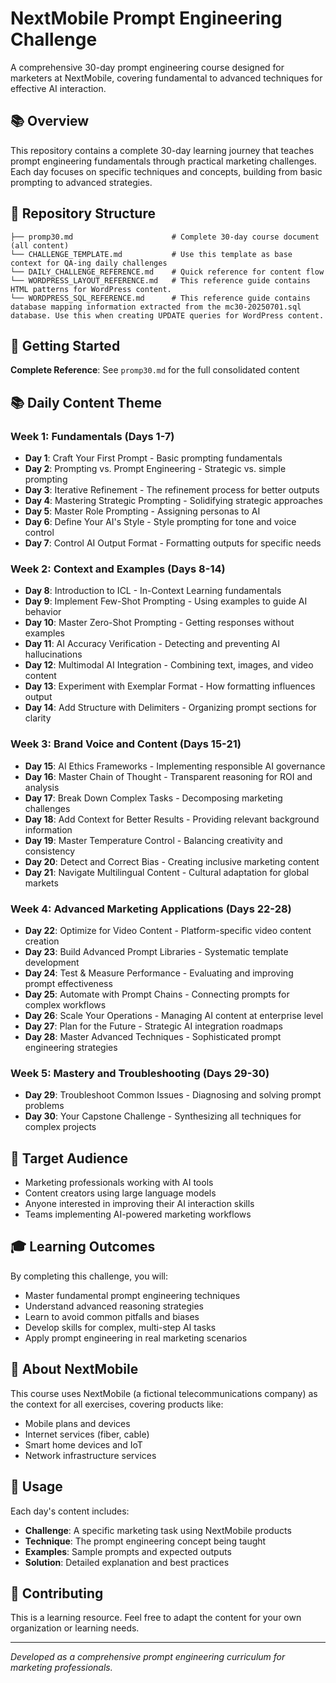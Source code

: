 # NextMobile Prompt Engineering Challenge

A comprehensive 30-day prompt engineering course designed for marketers at NextMobile, covering fundamental to advanced techniques for effective AI interaction.

## 📚 Overview

This repository contains a complete 30-day learning journey that teaches prompt engineering fundamentals through practical marketing challenges. Each day focuses on specific techniques and concepts, building from basic prompting to advanced strategies.

## 📁 Repository Structure

```
├── promp30.md                      # Complete 30-day course document (all content)
└── CHALLENGE_TEMPLATE.md           # Use this template as base context for QA-ing daily challenges
└── DAILY_CHALLENGE_REFERENCE.md    # Quick reference for content flow
└── WORDPRESS_LAYOUT_REFERENCE.md   # This reference guide contains HTML patterns for WordPress content.
└── WORDPRESS_SQL_REFERENCE.md      # This reference guide contains database mapping information extracted from the mc30-20250701.sql database. Use this when creating UPDATE queries for WordPress content.
```

## 🚀 Getting Started

**Complete Reference**: See `promp30.md` for the full consolidated content

## 📚 Daily Content Theme

### Week 1: Fundamentals (Days 1-7)
- **Day 1**: Craft Your First Prompt - Basic prompting fundamentals
- **Day 2**: Prompting vs. Prompt Engineering - Strategic vs. simple prompting
- **Day 3**: Iterative Refinement - The refinement process for better outputs
- **Day 4**: Mastering Strategic Prompting - Solidifying strategic approaches
- **Day 5**: Master Role Prompting - Assigning personas to AI
- **Day 6**: Define Your AI's Style - Style prompting for tone and voice control
- **Day 7**: Control AI Output Format - Formatting outputs for specific needs

### Week 2: Context and Examples (Days 8-14)
- **Day 8**: Introduction to ICL - In-Context Learning fundamentals
- **Day 9**: Implement Few-Shot Prompting - Using examples to guide AI behavior
- **Day 10**: Master Zero-Shot Prompting - Getting responses without examples
- **Day 11**: AI Accuracy Verification - Detecting and preventing AI hallucinations
- **Day 12**: Multimodal AI Integration - Combining text, images, and video content
- **Day 13**: Experiment with Exemplar Format - How formatting influences output
- **Day 14**: Add Structure with Delimiters - Organizing prompt sections for clarity

### Week 3: Brand Voice and Content (Days 15-21)
- **Day 15**: AI Ethics Frameworks - Implementing responsible AI governance
- **Day 16**: Master Chain of Thought - Transparent reasoning for ROI and analysis
- **Day 17**: Break Down Complex Tasks - Decomposing marketing challenges
- **Day 18**: Add Context for Better Results - Providing relevant background information
- **Day 19**: Master Temperature Control - Balancing creativity and consistency
- **Day 20**: Detect and Correct Bias - Creating inclusive marketing content
- **Day 21**: Navigate Multilingual Content - Cultural adaptation for global markets

### Week 4: Advanced Marketing Applications (Days 22-28)
- **Day 22**: Optimize for Video Content - Platform-specific video content creation
- **Day 23**: Build Advanced Prompt Libraries - Systematic template development
- **Day 24**: Test & Measure Performance - Evaluating and improving prompt effectiveness
- **Day 25**: Automate with Prompt Chains - Connecting prompts for complex workflows
- **Day 26**: Scale Your Operations - Managing AI content at enterprise level
- **Day 27**: Plan for the Future - Strategic AI integration roadmaps
- **Day 28**: Master Advanced Techniques - Sophisticated prompt engineering strategies

### Week 5: Mastery and Troubleshooting (Days 29-30)
- **Day 29**: Troubleshoot Common Issues - Diagnosing and solving prompt problems
- **Day 30**: Your Capstone Challenge - Synthesizing all techniques for complex projects


## 💼 Target Audience

- Marketing professionals working with AI tools
- Content creators using large language models
- Anyone interested in improving their AI interaction skills
- Teams implementing AI-powered marketing workflows

## 🎓 Learning Outcomes

By completing this challenge, you will:
- Master fundamental prompt engineering techniques
- Understand advanced reasoning strategies
- Learn to avoid common pitfalls and biases
- Develop skills for complex, multi-step AI tasks
- Apply prompt engineering in real marketing scenarios

## 🏢 About NextMobile

This course uses NextMobile (a fictional telecommunications company) as the context for all exercises, covering products like:
- Mobile plans and devices
- Internet services (fiber, cable)
- Smart home devices and IoT
- Network infrastructure services

## 📝 Usage

Each day's content includes:
- **Challenge**: A specific marketing task using NextMobile products
- **Technique**: The prompt engineering concept being taught
- **Examples**: Sample prompts and expected outputs
- **Solution**: Detailed explanation and best practices

## 🤝 Contributing

This is a learning resource. Feel free to adapt the content for your own organization or learning needs.

---

*Developed as a comprehensive prompt engineering curriculum for marketing professionals.* 